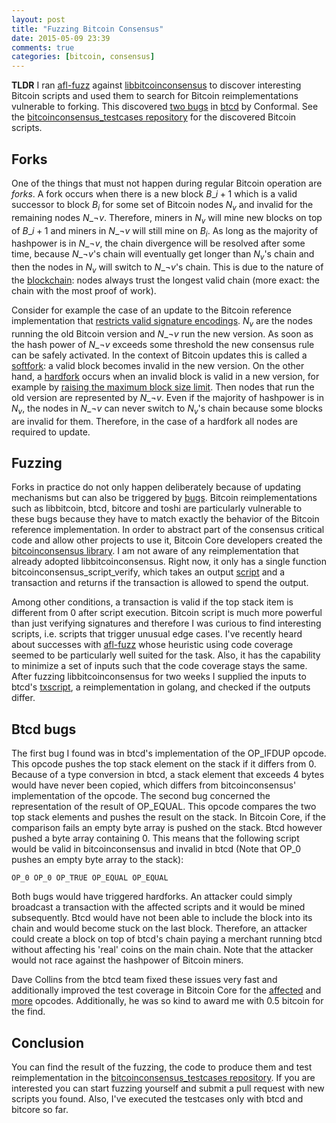 ```yaml
---
layout: post
title: "Fuzzing Bitcoin Consensus"
date: 2015-05-09 23:39
comments: true
categories: [bitcoin, consensus]
---
```


**TLDR** I ran [afl-fuzz](http://lcamtuf.coredump.cx/afl/) against [libbitcoinconsensus](https://github.com/btcsuite/btcd/commit/f284b9b3947eb33b91e31deec74936855feed61f) to discover interesting Bitcoin scripts and used them to search for Bitcoin reimplementations vulnerable to forking. This discovered [two bugs](https://github.com/btcsuite/btcd/commit/f284b9b3947eb33b91e31deec74936855feed61f) in [btcd](https://github.com/btcsuite/btcd) by Conformal.
See the [bitcoinconsensus_testcases repository](https://github.com/jonasnick/bitcoinconsensus_testcases) for the discovered Bitcoin scripts.

<!-- more -->

Forks
---
One of the things that must not happen during regular Bitcoin operation are *forks*.
A fork occurs when there is a new block $B\_{i+1}$ which is a valid successor to block $B_i$ for some set of Bitcoin nodes $N_v$ and invalid for the remaining nodes $N\_{\neg v}$.
Therefore, miners in $N_v$ will mine new blocks on top of $B\_{i+1}$ and miners in $N\_{\neg v}$ will still mine on $B_i$.
As long as the majority of hashpower is in $N\_{\neg v}$, the chain divergence will be resolved after some time, because $N\_{\neg v}$'s chain will eventually get longer than $N_v$'s chain
and then the nodes in $N_v$ will switch to $N\_{\neg v}$'s chain. 
This is due to the nature of the [blockchain](https://en.bitcoin.it/wiki/Block_chain): nodes always trust the longest valid chain (more exact: the chain with the most proof of work).

Consider for example the case of an update to the Bitcoin reference implementation that [restricts valid signature encodings](https://github.com/bitcoin/bips/blob/ced361de1d47c71e967430e17339be520b71bb1a/bip-0062.mediawiki#block-validity). $N_v$ are the nodes running the old Bitcoin version and $N\_{\neg v}$ run the new version. 
As soon as the hash power of $N\_{\neg v}$ exceeds some threshold the new consensus rule can be safely activated. 
In the context of Bitcoin updates this is called a [softfork](https://en.bitcoin.it/wiki/Softfork): a valid block becomes invalid in the new version.
On the other hand, a [hardfork](https://en.bitcoin.it/wiki/Hardfork) occurs when an invalid block is valid in a new version, for example by [raising the maximum block size limit](http://gavinandresen.ninja/time-to-roll-out-bigger-blocks).
Then nodes that run the old version are represented by $N\_{\neg v}$. Even if the majority of hashpower is in $N_v$, the nodes in $N\_{\neg v}$ can never switch 
to $N_v$'s chain because some blocks are invalid for them. 
Therefore, in the case of a hardfork all nodes are required to update.

Fuzzing
---
Forks in practice do not only happen deliberately because of updating mechanisms but can also be triggered by [bugs](https://github.com/bitcoin/bips/blob/master/bip-0050.mediawiki).
Bitcoin reimplementations such as libbitcoin, btcd, bitcore and toshi are particularly vulnerable to these bugs because they have to match exactly the behavior of the Bitcoin reference implementation.
In order to abstract part of the consensus critical code and allow other projects to use it, Bitcoin Core developers created the [bitcoinconsensus library](http://lcamtuf.coredump.cx/afl/). 
I am not aware of any reimplementation that already adopted libbitcoinconsensus.
Right now, it only has a single function bitcoinconsensus_script_verify, which takes an output [script](https://en.bitcoin.it/wiki/Script) and a transaction and returns if the transaction is allowed to spend the output.

Among other conditions, a transaction is valid if the top stack item is different from 0 after script execution.
Bitcoin script is much more powerful than just verifying signatures and therefore I was curious to find interesting scripts, i.e. scripts that trigger unusual edge cases.
I've recently heard about successes with [afl-fuzz](http://lcamtuf.coredump.cx/afl/) whose heuristic using code coverage seemed to be particularly well suited for the task.
Also, it has the capability to minimize a set of inputs such that the code coverage stays the same. 
After fuzzing libbitcoinconsensus for two weeks I supplied the inputs to btcd's [txscript](https://github.com/btcsuite/btcd/tree/master/txscript), a reimplementation in golang, and checked if the outputs differ.

Btcd bugs
---
The first bug I found was in btcd's implementation of the OP\_IFDUP opcode. This opcode pushes the top stack element on the stack if it differs from 0.
Because of a type conversion in btcd, a stack element that exceeds 4 bytes would have never been copied, which differs from bitcoinconsensus' implementation of the opcode.
The second bug concerned the representation of the result of OP\_EQUAL. 
This opcode compares the two top stack elements and pushes the result on the stack.
In Bitcoin Core, if the comparison fails an empty byte array is pushed on the stack. 
Btcd however pushed a byte array containing 0.
This means that the following script would be valid in bitcoinconsensus and invalid in btcd (Note that OP\_0 pushes an empty byte array to the stack):
```
OP_0 OP_0 OP_TRUE OP_EQUAL OP_EQUAL
```

Both bugs would have triggered hardforks. An attacker could simply broadcast a transaction with the affected scripts and it would be mined subsequently.
Btcd would have not been able to include the block into its chain and would become stuck on the last block.
Therefore, an attacker could create a block on top of btcd's chain paying a merchant running btcd without affecting his 'real' coins on the main chain. 
Note that the attacker would not race against the hashpower of Bitcoin miners.

Dave Collins from the btcd team fixed these issues very fast and additionally improved the test coverage in Bitcoin Core for the [affected](https://github.com/bitcoin/bitcoin/pull/6112) and [more](https://github.com/bitcoin/bitcoin/pull/6075) opcodes.
Additionally, he was so kind to award me with 0.5 bitcoin for the find.

Conclusion
---
You can find the result of the fuzzing, the code to produce them and test reimplementation in the [bitcoinconsensus_testcases repository](https://github.com/jonasnick/bitcoinconsensus_testcases).
If you are interested you can start fuzzing yourself and submit a pull request with new scripts you found. 
Also, I've executed the testcases only with btcd and bitcore so far.

